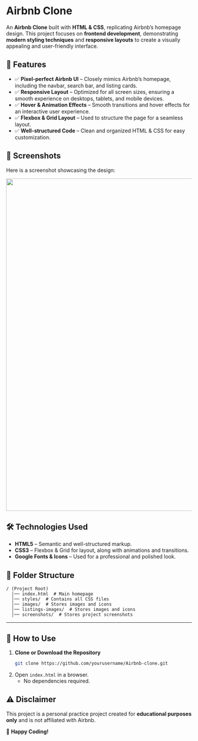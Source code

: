 # Airbnb Clone  

An **Airbnb Clone** built with **HTML & CSS**, replicating Airbnb’s homepage design. This project focuses on **frontend development**, demonstrating **modern styling techniques** and **responsive layouts** to create a visually appealing and user-friendly interface.  

## 🚀 Features  

- ✅ **Pixel-perfect Airbnb UI** – Closely mimics Airbnb’s homepage, including the navbar, search bar, and listing cards.  
- ✅ **Responsive Layout** – Optimized for all screen sizes, ensuring a smooth experience on desktops, tablets, and mobile devices.  
- ✅ **Hover & Animation Effects** – Smooth transitions and hover effects for an interactive user experience.  
- ✅ **Flexbox & Grid Layout** – Used to structure the page for a seamless layout.  
- ✅ **Well-structured Code** – Clean and organized HTML & CSS for easy customization.  

## 📸 Screenshots  

Here is a screenshot showcasing the design:  

<img src="https://raw.githubusercontent.com/chandrika1645/Airbnb-clone/main/Airbnb%20clone/screenshots/Screenshot%202025-03-23%20at%208.43.21%E2%80%AFAM.png" width="900">  


## 🛠️ Technologies Used  

- **HTML5** – Semantic and well-structured markup.  
- **CSS3** – Flexbox & Grid for layout, along with animations and transitions.  
- **Google Fonts & Icons** – Used for a professional and polished look.  

## 💽 Folder Structure  

```
/ (Project Root)
  │── index.html  # Main homepage  
  │── styles/  # Contains all CSS files  
  │── images/  # Stores images and icons
  │── listings-images/  # Stores images and icons  
  │── screenshots/  # Stores project screenshots  
```

---

## 🎯 How to Use  

1. **Clone or Download the Repository**  
   ```bash
   git clone https://github.com/yourusername/Airbnb-clone.git
   ```
2. Open `index.html` in a browser.  
   - No dependencies required.  

## ⚠️ Disclaimer  
This project is a personal practice project created for **educational purposes only** and is not affiliated with Airbnb.  

🚀 **Happy Coding!**
